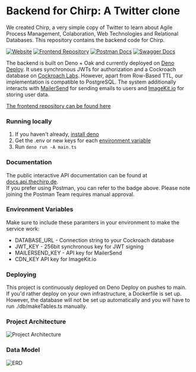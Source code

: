 # Backend for Chirp: A Twitter clone

We created Chirp, a very simple copy of Twitter to learn about Agile Process Management, Colaboration, Web Technologies and Relational Databases. This repository contains the backend code for Chirp.

[![Website](https://img.shields.io/website?down_message=Offline&label=API%20Status&up_message=Online&url=https%3A%2F%2Fapi.thechirp.de%2Fhealth)](https://api.thechirp.de)
[![Frontend Repository](https://img.shields.io/badge/Repository-Frontend-blue)](https://github.com/TobiasAschenbrenner/twitter-clone-frontend)
[![Postman Docs](https://img.shields.io/badge/Docs-Postman-orange)](https://lively-flare-730471.postman.co/workspace/Chirp~afca99b0-c47a-4215-8c99-a25d79e212a0/api/15277022-5be5-4bf6-b392-4d909e436d00)
[![Swagger Docs](https://img.shields.io/badge/Docs-Swagger%20UI-green)](https://docs.api.thechirp.de)

The backend is built on Deno + Oak and currently deployed on [Deno Deploy](https://deno.dev). It uses synchronous JWTs for authorization and a Cockroach database on [Cockroach Labs](https://www.cockroachlabs.com). However, apart from Row-Based TTL, our implementation is compatible to PostgreSQL.
The system additionally interacts with [MailerSend](https://mailersend.com) for sending emails to users and [ImageKit.io](https://imagekit.io) for storing user data.

[The frontend repository can be found here](https://github.com/TobiasAschenbrenner/twitter-clone-frontend)

### Running locally
1. If you haven't already, [install deno](https://deno.land/manual@v1.32.1/getting_started/installation)
2. Get the .env or new keys for each [environment variable](#environment-variables)
3. Run `deno run -A main.ts`

### Documentation
The public interactive API documentation can be found at [docs.api.thechirp.de](https://docs.api.thechirp.de).  
If you prefer using Postman, you can refer to the badge above. Please note joining the Postman Team requires manual approval.

### Environment Variables
Make sure to include these paramters in your environment to make the service work:
- DATABASE_URL - Connection string to your Cockroach database
- JWT_KEY - 256bit synchronous key for JWT signing
- MAILERSEND_KEY - API key for MailerSend
- CDN_KEY API key for ImageKit.io

### Deploying
This project is continuously deployed on Deno Deploy on pushes to main.  
If you'd rather deploy on your own infrastructure, a Dockerfile is set up.
However, the database will not be set up automatically and you will have to run ./db/makeTables.ts manually.

### Project Architecture
![Project Architecture](https://user-images.githubusercontent.com/32238636/233854019-5bfee5fc-1a73-400d-8c81-5ff4a6721313.png)

### Data Model
![ERD](https://user-images.githubusercontent.com/32238636/233807862-48738e40-b229-41fc-9754-92294f36f34a.png)
